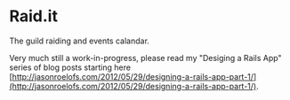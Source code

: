 Raid.it
=======

The guild raiding and events calandar.

Very much still a work-in-progress, please read my "Desiging a Rails App" series of
blog posts starting here [http://jasonroelofs.com/2012/05/29/designing-a-rails-app-part-1/](http://jasonroelofs.com/2012/05/29/designing-a-rails-app-part-1/).
